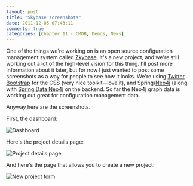 ```yaml
---
layout: post
title: "Skybase screenshots"
date: 2011-12-05 07:43:11
comments: true
categories: [Chapter 11 - CMDB, Demos, News]
---
```

One of the things we're working on is an open source configuration management system called [Zkybase](https://github.com/williewheeler/zkybase). It's a new project, and we're still working out a lot of the high-level vision for this thing. I'll post more information about it later, but for now I just wanted to post some screenshots as a way for people to see how it looks. We're using [Twitter Bootstrap](http://twitter.github.com/bootstrap/) for the CSS (very nice toolkit--love it), and Spring/[Neo4j](http://neo4j.org/) (along with [Spring Data Neo4j](http://www.springsource.org/spring-data/neo4j) on the backend. So far the Neo4j graph data is working out great for configuration management data.

Anyway here are the screenshots.

First, the dashboard:

![Dashboard](http://springinpractice.s3.amazonaws.com/blog/images/2011-12-05-skybase-screenshots/dashboard1.png)

Here's the project details page:

![Project details page](http://springinpractice.s3.amazonaws.com/blog/images/2011-12-05-skybase-screenshots/project_details.png)

And here's the page that allows you to create a new project:

![New project form](http://springinpractice.s3.amazonaws.com/blog/images/2011-12-05-skybase-screenshots/new_project_form.png)

